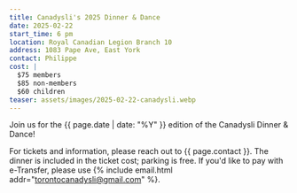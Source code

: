 ```yaml
---
title: Canadysli's 2025 Dinner & Dance
date: 2025-02-22
start_time: 6 pm
location: Royal Canadian Legion Branch 10
address: 1083 Pape Ave, East York
contact: Philippe
cost: |
  $75 members
  $85 non-members
  $60 children
teaser: assets/images/2025-02-22-canadysli.webp
---
```


Join us for the {{ page.date | date: "%Y" }} edition of the Canadysli Dinner &
Dance!

For tickets and information, please reach out to {{ page.contact }}. The dinner
is included in the ticket cost; parking is free. If you'd like to pay with
e-Transfer, please use {% include email.html addr="torontocanadysli@gmail.com" %}.
